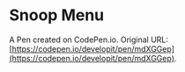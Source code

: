 # Snoop Menu

A Pen created on CodePen.io. Original URL: [https://codepen.io/developit/pen/mdXGGep](https://codepen.io/developit/pen/mdXGGep).

